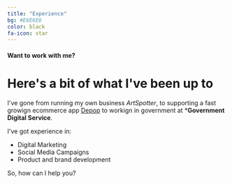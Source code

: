 ```yaml
---
title: "Experience"
bg: #E6E6E6
color: black
fa-icon: star
---
```


#### Want to work with me?

# Here's a bit of what I've been up to

I've gone from running my own business *ArtSpotter*, to supporting a fast growign ecommerce app [Depop](http://www.depop.com/) to workign in government at ***Government Digital Service**.

I've got experience in:  
* Digital Marketing
* Social Media Campaigns
* Product and brand development

So, how can I help you?
